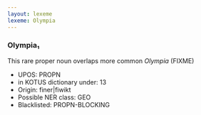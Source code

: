 ```yaml
---
layout: lexeme
lexeme: Olympia
---
```


###  Olympia₁

This rare proper noun overlaps more common *Olympia* (FIXME)
* UPOS:  PROPN
* in KOTUS dictionary under:  13
* Origin:  finer|fiwikt
* Possible NER class:  GEO
* Blacklisted:  PROPN-BLOCKING

